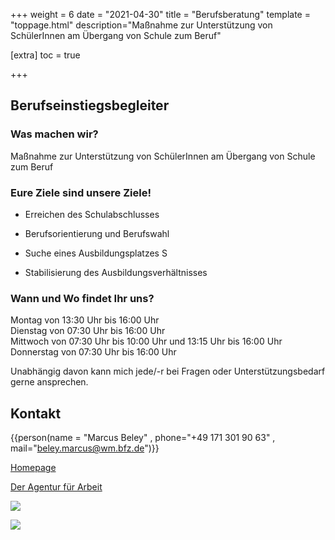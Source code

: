 +++
weight = 6
date = "2021-04-30"
title = "Berufsberatung"
template = "toppage.html"
description="Maßnahme zur Unterstützung von SchülerInnen am Übergang von Schule zum Beruf"

[extra]
toc = true

+++

## Berufseinstiegsbegleiter

### Was machen wir?

Maßnahme zur Unterstützung von SchülerInnen am Übergang von Schule zum Beruf

### Eure Ziele sind unsere Ziele!

- Erreichen des Schulabschlusses

- Berufsorientierung und Berufswahl

- Suche eines Ausbildungsplatzes S

- Stabilisierung des Ausbildungsverhältnisses

### Wann und Wo findet Ihr uns?

Montag von 13:30 Uhr bis 16:00 Uhr  
Dienstag von 07:30 Uhr bis 16:00 Uhr  
Mittwoch von 07:30 Uhr bis 10:00 Uhr und 13:15 Uhr bis 16:00 Uhr  
Donnerstag von 07:30 Uhr bis 16:00 Uhr  

Unabhängig davon kann mich jede/-r bei Fragen oder Unterstützungsbedarf gerne ansprechen.

## Kontakt
{{person(name = "Marcus Beley" , phone="+49 171 301 90 63" , mail="beley.marcus@wm.bfz.de")}}

[Homepage](www.gfi-ggmbh.de)

[Der Agentur für Arbeit](https://www.arbeitsagentur.de/vor-ort/weilheim/content/1533726520811?pk_campaign=schulwebsite)

![](images/Bildschirm­foto-2023-02-01-um-21.01.08-1024x167.png)

![](images/Bildschirm­foto-2023-02-01-um-21.00.47-1024x139.png)
